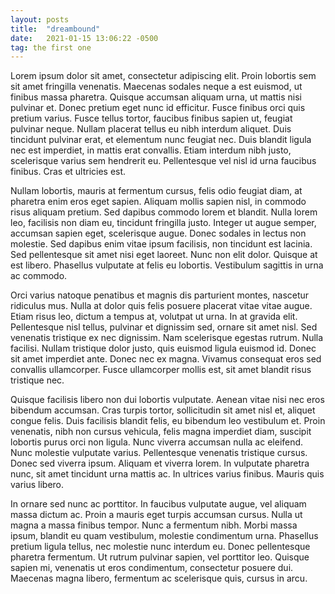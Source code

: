 ```yaml
---
layout: posts
title:  "dreambound"
date:   2021-01-15 13:06:22 -0500
tag: the first one
---
```

Lorem ipsum dolor sit amet, consectetur adipiscing elit. Proin lobortis sem sit amet fringilla venenatis. Maecenas sodales neque a est euismod, ut finibus massa pharetra. Quisque accumsan aliquam urna, ut mattis nisi pulvinar et. Donec pretium eget nunc id efficitur. Fusce finibus orci quis pretium varius. Fusce tellus tortor, faucibus finibus sapien ut, feugiat pulvinar neque. Nullam placerat tellus eu nibh interdum aliquet. Duis tincidunt pulvinar erat, et elementum nunc feugiat nec. Duis blandit ligula nec est imperdiet, in mattis erat convallis. Etiam interdum nibh justo, scelerisque varius sem hendrerit eu. Pellentesque vel nisl id urna faucibus finibus. Cras et ultricies est.

Nullam lobortis, mauris at fermentum cursus, felis odio feugiat diam, at pharetra enim eros eget sapien. Aliquam mollis sapien nisl, in commodo risus aliquam pretium. Sed dapibus commodo lorem et blandit. Nulla lorem leo, facilisis non diam eu, tincidunt fringilla justo. Integer ut augue semper, accumsan sapien eget, scelerisque augue. Donec sodales in lectus non molestie. Sed dapibus enim vitae ipsum facilisis, non tincidunt est lacinia. Sed pellentesque sit amet nisi eget laoreet. Nunc non elit dolor. Quisque at est libero. Phasellus vulputate at felis eu lobortis. Vestibulum sagittis in urna ac commodo.

Orci varius natoque penatibus et magnis dis parturient montes, nascetur ridiculus mus. Nulla at dolor quis felis posuere placerat vitae vitae augue. Etiam risus leo, dictum a tempus at, volutpat ut urna. In at gravida elit. Pellentesque nisl tellus, pulvinar et dignissim sed, ornare sit amet nisl. Sed venenatis tristique ex nec dignissim. Nam scelerisque egestas rutrum. Nulla facilisi. Nullam tristique dolor justo, quis euismod ligula euismod id. Donec sit amet imperdiet ante. Donec nec ex magna. Vivamus consequat eros sed convallis ullamcorper. Fusce ullamcorper mollis est, sit amet blandit risus tristique nec.

Quisque facilisis libero non dui lobortis vulputate. Aenean vitae nisi nec eros bibendum accumsan. Cras turpis tortor, sollicitudin sit amet nisl et, aliquet congue felis. Duis facilisis blandit felis, eu bibendum leo vestibulum et. Proin venenatis, nibh non cursus vehicula, felis magna imperdiet diam, suscipit lobortis purus orci non ligula. Nunc viverra accumsan nulla ac eleifend. Nunc molestie vulputate varius. Pellentesque venenatis tristique cursus. Donec sed viverra ipsum. Aliquam et viverra lorem. In vulputate pharetra nunc, sit amet tincidunt urna mattis ac. In ultrices varius finibus. Mauris quis varius libero.

In ornare sed nunc ac porttitor. In faucibus vulputate augue, vel aliquam massa dictum ac. Proin a mauris eget turpis accumsan cursus. Nulla ut magna a massa finibus tempor. Nunc a fermentum nibh. Morbi massa ipsum, blandit eu quam vestibulum, molestie condimentum urna. Phasellus pretium ligula tellus, nec molestie nunc interdum eu. Donec pellentesque pharetra fermentum. Ut rutrum pulvinar sapien, vel porttitor leo. Quisque sapien mi, venenatis ut eros condimentum, consectetur posuere dui. Maecenas magna libero, fermentum ac scelerisque quis, cursus in arcu.